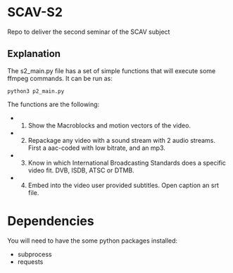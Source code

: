 # SCAV-S2
Repo to deliver the second seminar of the SCAV subject


## Explanation

The s2_main.py file has a set of simple functions that will execute some ffmpeg commands. It can be run as:
```
python3 p2_main.py
```

The functions are the following:
- 1. Show the Macroblocks and motion vectors of the video.
- 2. Repackage any video with a sound stream with 2 audio streams. First a aac-coded with low bitrate, and an mp3.
- 3. Know in which International Broadcasting Standards does a specific video fit. DVB, ISDB, ATSC or DTMB.
- 4. Embed into the video user provided subtitles. Open caption an srt file.

# Dependencies
You will need to have the some python packages installed: 
- subprocess 
- requests
